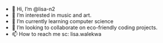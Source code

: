 - 👋 Hi, I’m @lisa-n2
- 👀 I’m interested in music and art.
- 🌱 I’m currently learning computer science
- 💞️ I’m looking to collaborate on eco-friendly coding projects.
- 📫 How to reach me sc: lisa.walekwa

<!---
lisa-n2/lisa-n2 is a ✨ special ✨ repository because its `README.md` (this file) appears on your GitHub profile.
You can click the Preview link to take a look at your changes.
--->

